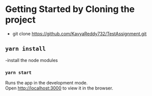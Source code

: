 # Getting Started by Cloning the project
- git clone https://github.com/KavyaReddy732/TestAssignment.git
## `yarn install`
-install the node modules

### `yarn start`

Runs the app in the development mode.\
Open [http://localhost:3000](http://localhost:3000) to view it in the browser.
